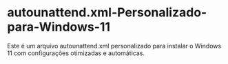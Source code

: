 # autounattend.xml-Personalizado-para-Windows-11
Este é um arquivo autounattend.xml personalizado para instalar o Windows 11 com configurações otimizadas e automáticas.
